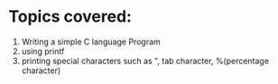 # Topics covered:
1. Writing a simple C language Program
2. using printf
3. printing special characters such as ", tab character, %(percentage character)